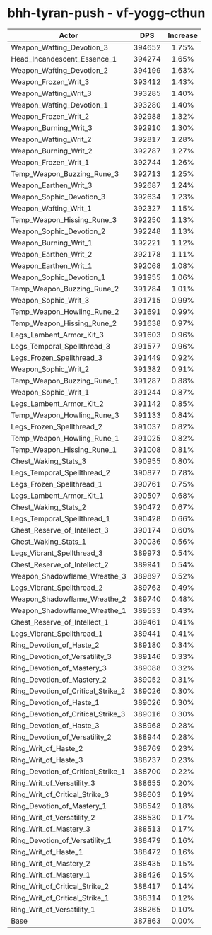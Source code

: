 # bhh-tyran-push - vf-yogg-cthun
| Actor | DPS | Increase |
|---|:---:|:---:|
|Weapon_Wafting_Devotion_3|394652|1.75%|
|Head_Incandescent_Essence_1|394274|1.65%|
|Weapon_Wafting_Devotion_2|394199|1.63%|
|Weapon_Frozen_Writ_3|393412|1.43%|
|Weapon_Wafting_Writ_3|393285|1.40%|
|Weapon_Wafting_Devotion_1|393280|1.40%|
|Weapon_Frozen_Writ_2|392988|1.32%|
|Weapon_Burning_Writ_3|392910|1.30%|
|Weapon_Wafting_Writ_2|392817|1.28%|
|Weapon_Burning_Writ_2|392787|1.27%|
|Weapon_Frozen_Writ_1|392744|1.26%|
|Temp_Weapon_Buzzing_Rune_3|392713|1.25%|
|Weapon_Earthen_Writ_3|392687|1.24%|
|Weapon_Sophic_Devotion_3|392634|1.23%|
|Weapon_Wafting_Writ_1|392327|1.15%|
|Temp_Weapon_Hissing_Rune_3|392250|1.13%|
|Weapon_Sophic_Devotion_2|392248|1.13%|
|Weapon_Burning_Writ_1|392221|1.12%|
|Weapon_Earthen_Writ_2|392178|1.11%|
|Weapon_Earthen_Writ_1|392068|1.08%|
|Weapon_Sophic_Devotion_1|391955|1.06%|
|Temp_Weapon_Buzzing_Rune_2|391784|1.01%|
|Weapon_Sophic_Writ_3|391715|0.99%|
|Temp_Weapon_Howling_Rune_2|391691|0.99%|
|Temp_Weapon_Hissing_Rune_2|391638|0.97%|
|Legs_Lambent_Armor_Kit_3|391603|0.96%|
|Legs_Temporal_Spellthread_3|391577|0.96%|
|Legs_Frozen_Spellthread_3|391449|0.92%|
|Weapon_Sophic_Writ_2|391382|0.91%|
|Temp_Weapon_Buzzing_Rune_1|391287|0.88%|
|Weapon_Sophic_Writ_1|391244|0.87%|
|Legs_Lambent_Armor_Kit_2|391142|0.85%|
|Temp_Weapon_Howling_Rune_3|391133|0.84%|
|Legs_Frozen_Spellthread_2|391037|0.82%|
|Temp_Weapon_Howling_Rune_1|391025|0.82%|
|Temp_Weapon_Hissing_Rune_1|391008|0.81%|
|Chest_Waking_Stats_3|390955|0.80%|
|Legs_Temporal_Spellthread_2|390877|0.78%|
|Legs_Frozen_Spellthread_1|390761|0.75%|
|Legs_Lambent_Armor_Kit_1|390507|0.68%|
|Chest_Waking_Stats_2|390472|0.67%|
|Legs_Temporal_Spellthread_1|390428|0.66%|
|Chest_Reserve_of_Intellect_3|390174|0.60%|
|Chest_Waking_Stats_1|390036|0.56%|
|Legs_Vibrant_Spellthread_3|389973|0.54%|
|Chest_Reserve_of_Intellect_2|389941|0.54%|
|Weapon_Shadowflame_Wreathe_3|389897|0.52%|
|Legs_Vibrant_Spellthread_2|389763|0.49%|
|Weapon_Shadowflame_Wreathe_2|389740|0.48%|
|Weapon_Shadowflame_Wreathe_1|389533|0.43%|
|Chest_Reserve_of_Intellect_1|389461|0.41%|
|Legs_Vibrant_Spellthread_1|389441|0.41%|
|Ring_Devotion_of_Haste_2|389180|0.34%|
|Ring_Devotion_of_Versatility_3|389146|0.33%|
|Ring_Devotion_of_Mastery_3|389088|0.32%|
|Ring_Devotion_of_Mastery_2|389052|0.31%|
|Ring_Devotion_of_Critical_Strike_2|389026|0.30%|
|Ring_Devotion_of_Haste_1|389026|0.30%|
|Ring_Devotion_of_Critical_Strike_3|389016|0.30%|
|Ring_Devotion_of_Haste_3|388968|0.28%|
|Ring_Devotion_of_Versatility_2|388944|0.28%|
|Ring_Writ_of_Haste_2|388769|0.23%|
|Ring_Writ_of_Haste_3|388737|0.23%|
|Ring_Devotion_of_Critical_Strike_1|388700|0.22%|
|Ring_Writ_of_Versatility_3|388655|0.20%|
|Ring_Writ_of_Critical_Strike_3|388603|0.19%|
|Ring_Devotion_of_Mastery_1|388542|0.18%|
|Ring_Writ_of_Versatility_2|388530|0.17%|
|Ring_Writ_of_Mastery_3|388513|0.17%|
|Ring_Devotion_of_Versatility_1|388479|0.16%|
|Ring_Writ_of_Haste_1|388472|0.16%|
|Ring_Writ_of_Mastery_2|388435|0.15%|
|Ring_Writ_of_Mastery_1|388426|0.15%|
|Ring_Writ_of_Critical_Strike_2|388417|0.14%|
|Ring_Writ_of_Critical_Strike_1|388314|0.12%|
|Ring_Writ_of_Versatility_1|388265|0.10%|
|Base|387863|0.00%|
